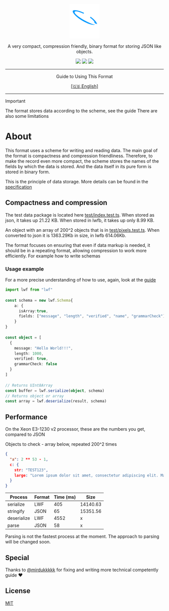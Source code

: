 <div align="center">
  <img src="docs/logotype.svg" height="108" alt="LWF">
  <p>A very compact, compression friendly, binary format for storing JSON like objects.</p>
  </hr>

  <img src="https://img.shields.io/npm/last-update/lwf?style=flat-square"/>
  <img src="https://img.shields.io/bundlephobia/min/lwf?style=flat-square&color=%2300cc99">
  <img src="https://img.shields.io/npm/v/lwf?style=flat-square">

<hr/>
<p>Guide to Using This Format</p>
<a href="./docs/Usage.md">[🇬🇧,English]</a>
<hr/>

</div>

> [!IMPORTANT]
> The format stores data according to the scheme, see the guide
> There are also some limitations

# About

This format uses a scheme for writing and reading data. The main goal of the format is compactness and compression friendliness. Therefore, to make the record even more compact, the scheme stores the names of the fields by which the data is stored. And the data itself in its pure form is stored in binary form.

This is the principle of data storage. More details can be found in the [specification](./docs/Specification.md)

## Compactness and compression

The test data package is located here [test/index.test.ts](./test/index.test.ts). When stored as json, it takes up 21.22 KB. When stored in lwfb, it takes up only 8.99 KB.

An object with an array of 200^2 objects that is in [test/pixels.test.ts](./test/pixels.test.ts). When converted to json it is 1363.29Kb in size, in lwfb 614.06Kb.

The format focuses on ensuring that even if data markup is needed, it should be in a repeating format, allowing compression to work more efficiently.
For example how to write schemas

### Usage example

For a more precise understanding of how to use, again, look at the [guide](./docs/Basics-en.md)

```ts
import lwf from "lwf"

const schema = new lwf.Schema{
    a: {
      isArray:true,
      fields: ["message", "length", "verified", "name", "grammarCheck"]
    }
}

const object = [
  {
    message: "Hello World!!!",
    length: 1000,
    verified: true,
    grammarCheck: false
  }
]

// Returns UInt8Array
const buffer = lwf.serialize(object, schema)
// Returns object or array
const array = lwf.deserialize(result, schema)
```

## Performance

On the Xeon E3-1230 v2 processor, these are the numbers you get, compared to JSON

Objects to check - array below, repeated 200^2 times

```json
{
  "a": 2 ** 53 - 1,
  c: {
    str: "TEST123",
    large: "Lorem ipsum dolor sit amet, consectetur adipiscing elit. Maecenas sodales dolor quis nisi tincidunt, id gravida neque ornare. Donec sodales tempus metus, et iaculis libero interdum eu. Suspendisse ac neque quis lectus porttitor gravida sit amet blandit neque. Nunc iaculis mollis ex, nec gravida nunc imperdiet et. Praesent non pretium. "
  }
}
```

| Process     | Format | Time (ms) | Size     |
| ----------- | ------ | --------- | -------- |
| serialize   | LWF    | 405       | 14140.63 |
| stringify   | JSON   | 65        | 15351.56 |
| deserialize | LWF    | 4552      | x        |
| parse       | JSON   | 58        | x        |

Parsing is not the fastest process at the moment. The approach to parsing will be changed soon.

## Special

Thanks to
[@mirdukkkkk](https://github.com/mirdukkkkk) for fixing and writing more technical competently guide ❤️

## License

[MIT](./LICENSE.txt)
